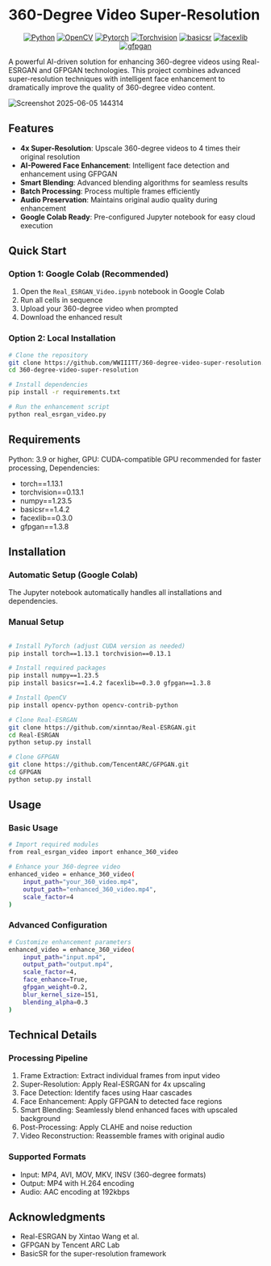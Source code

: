 # 360-Degree Video Super-Resolution

<div align="center">

[![Python](https://img.shields.io/badge/Python-3.9+-3776ab?style=for-the-badge&logo=python&logoColor=white)](https://www.python.org/downloads/)
[![OpenCV](https://img.shields.io/badge/OpenCV-4.x-c90076?style=for-the-badge&logo=opencv&logoColor=white)](https://opencv.org/)
[![Pytorch](https://img.shields.io/badge/Pytorch-1.13.1-5c3ee8?style=for-the-badge&logo=opencv&logoColor=white)](https://pytorch.org/)
[![Torchvision](https://img.shields.io/badge/Torchvision-0.13.1-38761d?style=for-the-badge&logo=opencv&logoColor=white)](https://pypi.org/project/torchvision/)
[![basicsr](https://img.shields.io/badge/basicsr-1.4.2-b45f06?style=for-the-badge&logo=opencv&logoColor=white)](https://pypi.org/project/basicsr/1.3.4.0/)
[![facexlib](https://img.shields.io/badge/facexlib-0.3.0-cc0000?style=for-the-badge&logo=opencv&logoColor=white)](https://github.com/xinntao/facexlib)
[![gfpgan](https://img.shields.io/badge/gfpgan-1.3.8-f1c232?style=for-the-badge&logo=opencv&logoColor=white)](https://github.com/TencentARC/GFPGAN)



</div>

A powerful AI-driven solution for enhancing 360-degree videos using Real-ESRGAN and GFPGAN technologies. This project combines advanced super-resolution techniques with intelligent face enhancement to dramatically improve the quality of 360-degree video content.

![Screenshot 2025-06-05 144314](https://github.com/user-attachments/assets/aa08b953-795b-42c5-871e-d79bce56bd13)

##  Features

- **4x Super-Resolution**: Upscale 360-degree videos to 4 times their original resolution
- **AI-Powered Face Enhancement**: Intelligent face detection and enhancement using GFPGAN
- **Smart Blending**: Advanced blending algorithms for seamless results
- **Batch Processing**: Process multiple frames efficiently
- **Audio Preservation**: Maintains original audio quality during enhancement
- **Google Colab Ready**: Pre-configured Jupyter notebook for easy cloud execution

##  Quick Start

### Option 1: Google Colab (Recommended)
1. Open the `Real_ESRGAN_Video.ipynb` notebook in Google Colab
2. Run all cells in sequence
3. Upload your 360-degree video when prompted
4. Download the enhanced result

### Option 2: Local Installation
```bash
# Clone the repository
git clone https://github.com/WWIIITT/360-degree-video-super-resolution.git
cd 360-degree-video-super-resolution

# Install dependencies
pip install -r requirements.txt

# Run the enhancement script
python real_esrgan_video.py
```

##  Requirements
Python: 3.9 or higher, 
GPU: CUDA-compatible GPU recommended for faster processing, 
Dependencies:

- torch==1.13.1
- torchvision==0.13.1
- numpy==1.23.5
- basicsr==1.4.2
- facexlib==0.3.0
- gfpgan==1.3.8

##  Installation
### Automatic Setup (Google Colab)
The Jupyter notebook automatically handles all installations and dependencies.

### Manual Setup
```bash

# Install PyTorch (adjust CUDA version as needed)
pip install torch==1.13.1 torchvision==0.13.1

# Install required packages
pip install numpy==1.23.5
pip install basicsr==1.4.2 facexlib==0.3.0 gfpgan==1.3.8

# Install OpenCV
pip install opencv-python opencv-contrib-python

# Clone Real-ESRGAN
git clone https://github.com/xinntao/Real-ESRGAN.git
cd Real-ESRGAN
python setup.py install

# Clone GFPGAN
git clone https://github.com/TencentARC/GFPGAN.git
cd GFPGAN
python setup.py install
```
##  Usage
### Basic Usage
```bash
# Import required modules
from real_esrgan_video import enhance_360_video

# Enhance your 360-degree video
enhanced_video = enhance_360_video(
    input_path="your_360_video.mp4",
    output_path="enhanced_360_video.mp4",
    scale_factor=4
)
```

### Advanced Configuration
```bash
# Customize enhancement parameters
enhanced_video = enhance_360_video(
    input_path="input.mp4",
    output_path="output.mp4",
    scale_factor=4,
    face_enhance=True,
    gfpgan_weight=0.2,
    blur_kernel_size=151,
    blending_alpha=0.3
)
```

##  Technical Details
### Processing Pipeline
1. Frame Extraction: Extract individual frames from input video
2. Super-Resolution: Apply Real-ESRGAN for 4x upscaling
3. Face Detection: Identify faces using Haar cascades
4. Face Enhancement: Apply GFPGAN to detected face regions
5. Smart Blending: Seamlessly blend enhanced faces with upscaled background
6. Post-Processing: Apply CLAHE and noise reduction
7. Video Reconstruction: Reassemble frames with original audio

### Supported Formats
- Input: MP4, AVI, MOV, MKV, INSV (360-degree formats)
- Output: MP4 with H.264 encoding
- Audio: AAC encoding at 192kbps

##  Acknowledgments
- Real-ESRGAN by Xintao Wang et al.
- GFPGAN by Tencent ARC Lab
- BasicSR for the super-resolution framework
